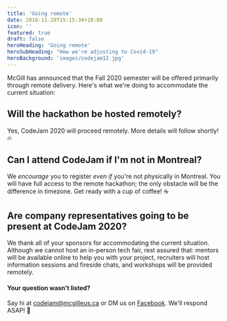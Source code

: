 ```yaml
---
title: 'Going remote'
date: 2018-11-28T15:15:34+10:00
icon: ''
featured: true
draft: false
heroHeading: 'Going remote'
heroSubHeading: "How we're adjusting to Covid-19"
heroBackground: 'images/codejam12.jpg'
---
```


McGill has announced that the Fall 2020 semester will be offered primarily through remote delivery. Here's what we're doing to accommodate the current situation:

## Will the hackathon be hosted remotely?

Yes, CodeJam 2020 will proceed remotely. More details will follow shortly! 🔥

## Can I attend CodeJam if I'm not in Montreal?

We _encourage_ you to register _even if_ you're not physically in Montreal. You will have full access to the remote hackathon; the only obstacle will be the difference in timezone. Get ready with a cup of coffee! ☕

## Are company representatives going to be present at CodeJam 2020?

We thank all of your sponsors for accommodating the current situation. Although we cannot host an in-person tech fair, rest assured that: mentors will be available online to help you with your project, recruiters will host information sessions and fireside chats, and workshops will be provided remotely.

#### Your question wasn't listed?

Say hi at [codejam@mcgilleus.ca](mailto:codejam@mcgilleus.ca) or DM us on [Facebook](https://www.facebook.com/mcgillcodejam). We'll respond ASAP! 📧
